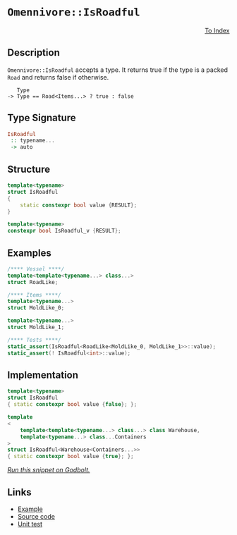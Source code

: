 <!-- Copyright 2024 Feng Mofan
SPDX-License-Identifier: Apache-2.0 -->

# `Omennivore::IsRoadful`

<p style='text-align: right;'><a href="../../../facilities/metafunctions.md#omennivore-is-roadful">To Index</a></p>

## Description

`Omennivore::IsRoadful` accepts a type.
It returns true if the type is a packed `Road` and returns false if otherwise.

<pre><code>   Type
-> Type == Road&lt;Items...&gt; ? true : false</code></pre>

## Type Signature

```Haskell
IsRoadful
 :: typename...
 -> auto
```

## Structure

```C++
template<typename>
struct IsRoadful
{
    static constexpr bool value {RESULT};
}

template<typename>
constexpr bool IsRoadful_v {RESULT};
```

## Examples

```C++
/**** Vessel ****/
template<template<typename...> class...>
struct RoadLike;

/**** Items ****/
template<typename...>
struct MoldLike_0;

template<typename...>
struct MoldLike_1;

/**** Tests ****/
static_assert(IsRoadful<RoadLike<MoldLike_0, MoldLike_1>>::value);
static_assert(! IsRoadful<int>::value);
```

## Implementation

```C++
template<typename>
struct IsRoadful
{ static constexpr bool value {false}; };

template
<
    template<template<typename...> class...> class Warehouse,
    template<typename...> class...Containers
>
struct IsRoadful<Warehouse<Containers...>>
{ static constexpr bool value {true}; };
```

[*Run this snippet on Godbolt.*](https://godbolt.org/#z:OYLghAFBqd5QCxAYwPYBMCmBRdBLAF1QCcAaPECAMzwBtMA7AQwFtMQByARg9KtQYEAysib0QXACx8BBAKoBnTAAUAHpwAMvAFYTStJg1DIApACYAQuYukl9ZATwDKjdAGFUtAK4sGISRqkrgAyeAyYAHI%2BAEaYxCAAzNIADqgKhE4MHt6%2B/oGp6Y4CoeFRLLHxSbaY9kUMQgRMxATZPn4B1bWZDU0EJZExcYnSCo3Nrbkdo739ZRXDAJS2qF7EyOwcAPQAVLt7%2BweHe5smGgCCO3sA1ACSLMn0bIJMdVf7J%2BeXR99HH2enZwImHuBiBJgSbgIAE9koxWJhwdgAaNiF4HLcFAAlVBMdBULy0AEmADsFiu00cyCuaAYo0wqmSxCu0VQniuADcxF5MFcSRYqGIlCSACLgskisVE85AkEvBHncFuAFXFVXGUPOWK9WghEQ6Gw5hsAB0JsR1IMCgUJqNZuQFoUVwA6k1MAgVkpSMrVdrNXqYXDjaaEthzUxLdaPM8wnEFETg8iCKj0TcsTi8QTFc7iK73bq3JHGtHiFag0j4wrSeTGpTqQI6QymSy2ZzvDy%2BYnuRKEuLiaLu1KLj9vn8vtsrthVKwHjz3gDR0PjgPR1cAGqYS01N6L6XAjVgvW7nVa/2GzDW2328/ls4otEEK7Y3GhADWuqsCs%2B%2B1uMods53sv3SET3hK8kXOW90QAWU8dAX0wAB9DRJQ/QFD19ICDRA0sEyTe9oNoWC8FfeCuGQ/5P2uAAVdcCF/bcb2rPBkHgsMlGaCAU0fdNCQhLi4MVfDCOIwIrkEuCSMRREQBAFtuQWMiKSYliN3YsAwAxLj8R4twwgIKSZK5TB5O7DglloTgAFZeD8DgtFIVBOCVSxrHJFY1jbMwEh4UgCE0UylmfEALMkI0NAADjMMwAE4oq4CzwrCrhiWJaRzI4SReBYCQNECGy7IcjheAUEBAl82zTNIOBYBgRAQBWAhki8AhyEoNB7joOIInhThVDCgA2ABaPrJCuYBkCpKQjTMXhMHwIhiDwdA9H4QQRDEdgpBkQRFBUdRytIXQuFIAB3YgmGSTgeDMyzrL8%2BzOAAeSaxr71QKgrl6wbhtG8arkmswrggDx2voJlzC8hZeDKrQlggJA2uSDqyAoCAEaRkBgCkMw%2BDoIFi0oaI7uiMImihS7eGJ5hiChB7om0TAHHJ0g2qeAgHoYWgyf2rBoi8YA3DEWhiu4XgsBYQxgHEbm8GzBw8HZdc7vpBmmo2bzdJqO7aDwaIzupjwsDuxM8CykXSAV4gWSUYVgQl7WjD8pYqAMYAFBXPBMGOh6DSZlbhFEcRNr9na1Duw79AllBrGsfQdeKyAllQZI6mFgbRnQcFhVMZzLDMfKLYWrB44gJY7AZuoXAYdxPDaPQQmjOYhiOgoMgECY/GbtJW4YWZBniI6y7lgQenGGvcgHmpy%2B6MY%2Bgbvu9GmUecg72wZ978om9Ltz1gka6OCs0g8t4AqPv6oaRrGiaQoBiBcEIEheU8rhIZ8x2lgQTBcSGEvSECyQEiNFFBIKUNCSDMJIPqOULJ9SivoTgGVSBZS8kaPqXA%2BphSiolPqwU4pAL6ofO6BUiolVfuVWGNU4Z1Wek1FqqNUAg06t1DgTQWDsmJANJgoYjB/SikaLgoUZpzRIItZasg1qB2kMHJQod9q6Gxqdc65M94HyPvdDgT0GpNSuG9U%2BX0Rp2gljwvhoVAbA0RqDR%2BCQzAv2hhVShaNQa0IcUMAxRguCxUCDQWgeNioQEJvtSmpMmaBOprTemjMzYs0YGzDmXM7I8z5gLWgQsmZizthseJMsp4K2FnZZWyBVZMw1mlOy2tdakwNhkqGC1TbeQtlbTANtxZGHtqAMhfAXZuw9l7H2Zs/biI2pI2QIc9p2TkRHB22crCWFjtEYuidk6ZFTunTOUzrB52PgXRaisE6dCns4CArh251yruveYndCiZGORc7uZym57KHvUGe1yHl1BHrPUo88B7PLHivReHyBgb37lvVYO9n5wP3rdfaJ9Prny4cAIx/CNCAzvvNSxz8oZv1IB/L%2B8Qf5pQQUg3hoDiQWSislJI4DhpHVUUQ2wJDbHkPgJQ%2BqL0nH0PMYwtgnAWHfRYAodkVJ2TuKNDqUYgj76F1EatAOgytryGkaMnQiQTpnQuiLZRUL8qPWoa9d6qg%2BUCqFSKsV94gYcqRpYhINjHaVXhhaxxKNnHxEFckZI8FhVRXgqa%2BCBrJG4xjATImJNqbBJDTTOm5cmZRMEOzTmd0En80FsLbyaSWlVNIPgWWjgclK1UCrIERTBCa32mUvWUJKlGxqUzepaRGm2xaWENpMMOlMFdu7T23tGC%2BzEbKiQQztqKrDiqgwkzo4zLKfM%2Byiy6ycE2OnKOOcLAbPslsou8BS6T0eZXauy8TmEU%2BUCvQLc6gvJPZkO5/dXnT16C8weby15zyPd829vyF6PsPeckF7ld4QpUYQzgH1DWCo5CauUowUVCLBk/G1ZD36fywHivehKQDRSNAkBIFl4qSC4DlDDxJ0EEOhZwYhpUsV/wsoApKxIcphUkLFLgEUzD4LSgkLVx8SOkJhnvaaRHtWFS4/5c2MZMj%2BCAA%3D%3D%3D)

## Links

- [Example](../../../code/facilities/metafunctions/omennivore/is_roadful/implementation.hpp)
- [Source code](../../../../conceptrodon/omennivore/is_roadful.hpp)
- [Unit test](../../../../tests/unit/metafunctions/omennivore/is_roadful.test.hpp)
